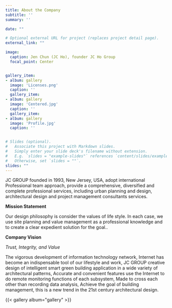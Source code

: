 ```yaml
---
title: About the Company
subtitle: ''
summary: ''

date: ""

# Optional external URL for project (replaces project detail page).
external_link: ""

image:
  caption: Jen Chun (JC Ho), founder JC Ho Group
  focal_point: Center


gallery_item: 
- album: gallery
  image: 'Licenses.png'
  caption: ''
  gallery_item: 
- album: gallery
  image: 'Centered.jpg'
  caption: ''
  gallery_item: 
- album: gallery
  image: 'Profile.jpg'
  caption: ''


# Slides (optional).
#   Associate this project with Markdown slides.
#   Simply enter your slide deck's filename without extension.
#   E.g. `slides = "example-slides"` references `content/slides/example-slides.md`.
#   Otherwise, set `slides = ""`.
slides: ""
---
```



JC GROUP founded in 1993, New Jersey, USA, adopt international Professional team approach,  provide a comprehensive, diversified and complete professional services, including urban planning and design, architectural design and project management consultants services.

**Mission Statement**

Our design philosophy is consider the values of life style. In each case, we use site planning and value management as a professional knowledge and to create a clear expedient solution for the goal.. 

  
**Company Vision**

_Trust, Integrity, and Value_

The vigorous development of information technology network, Internet has become an indispensable tool of our lifestyle and work, 
 JC GROUP  creative design of intelligent smart green building application in a wide variety of architectural patterns, Accurate and convenient features use the Internet to do remote monitoring functions of each subsystem, Made to cross each other than recording data analysis, Achieve the goal of building management, this is a new trend in the 21st century architectural design.
 
 {{< gallery album="gallery" >}}
